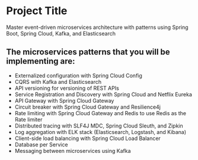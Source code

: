 # Project Title

Master event-driven microservices architecture with patterns using Spring Boot, Spring Cloud, Kafka, and Elasticsearch

## The microservices patterns that you will be implementing are:

- Externalized configuration with Spring Cloud Config
- CQRS with Kafka and Elasticsearch
- API versioning for versioning of REST APIs
- Service Registration and Discovery with Spring Cloud and Netflix Eureka
- API Gateway with Spring Cloud Gateway
- Circuit breaker with Spring Cloud Gateway and Resilience4j
- Rate limiting with Spring Cloud Gateway and Redis to use Redis as the Rate limiter
- Distributed tracing with SLF4J MDC, Spring Cloud Sleuth, and Zipkin
- Log aggregation with ELK stack (Elasticsearch, Logstash, and Kibana)
- Client-side load balancing with Spring Cloud Load Balancer
- Database per Service
- Messaging between microservices using Kafka